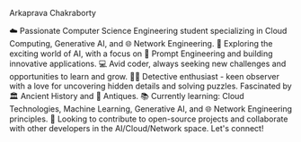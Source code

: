 Arkaprava Chakraborty

☁️ Passionate Computer Science Engineering student specializing in Cloud Computing, Generative AI, and 🌐 Network Engineering.
🚀 Exploring the exciting world of AI, with a focus on 🧠 Prompt Engineering and building innovative applications.
💻 Avid coder, always seeking new challenges and opportunities to learn and grow.
🕵️‍♂️ Detective enthusiast - keen observer with a love for uncovering hidden details and solving puzzles. Fascinated by 🏛️ Ancient History and 🏺 Antiques.
📚 Currently learning: Cloud Technologies, Machine Learning, Generative AI, and 🌐 Network Engineering principles.
🤝 Looking to contribute to open-source projects and collaborate with other developers in the AI/Cloud/Network space.
Let's connect!
